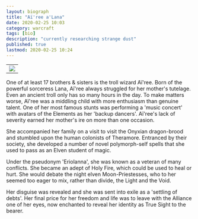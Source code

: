 ```yaml
---
layout: biograph
title: "Aï'ree a'Lana"
date: 2020-02-25 10:03
category: warcraft
tags: [bio]
description: "currently researching strange dust"
published: true
lastmod: 2020-02-25 10:24
---
```


<table class="bio-stat-table">
<tr>
<td><img class="bio-portrait" src="{{ site.url }}/assets/img/eri-portrait-pt4.jpg"></td>	
</tr>
</table>

One of at least 17 brothers & sisters is the troll wizard Aï'ree. Born of the powerful sorceress Lana, Aï'ree always struggled for her mother's tutelage. Even an ancient troll only has so many hours in the day. To make matters worse, Aï'ree was a middling child with more enthusiasm than genuine talent. One of her most famous stunts was performing a 'music concert' with avatars of the Elements as her 'backup dancers'. Aï'ree's lack of severity earned her mother's ire on more than one occasion.

She accompanied her family on a visit to visit the Onyxian dragon-brood and stumbled upon the human colonists of Theramore. Entranced by their society, she developed a number of novel polymorph-self spells that she used to pass as an Elven student of magic.

Under the pseudonym 'Eriolanna', she was known as a veteran of many conflicts. She became an adept of Holy Fire, which could be used to heal or hurt. She would debate the night elven Moon-Priestesses, who to her seemed too eager to mix, rather than divide, the Light and the Void.

Her disguise was revealed and she was sent into exile as a 'settling of debts'. Her final price for her freedom and life was to leave with the Alliance one of her eyes, now enchanted to reveal her identity as True Sight to the bearer.
